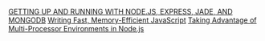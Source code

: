 [GETTING UP AND RUNNING WITH NODE.JS, EXPRESS, JADE, AND MONGODB](http://cwbuecheler.com/web/tutorials/2013/node-express-mongo/)
[Writing Fast, Memory-Efficient JavaScript](http://www.smashingmagazine.com/2012/11/05/writing-fast-memory-efficient-javascript/)
[Taking Advantage of Multi-Processor Environments in Node.js](http://blog.carbonfive.com/2014/02/28/taking-advantage-of-multi-processor-environments-in-node-js/)